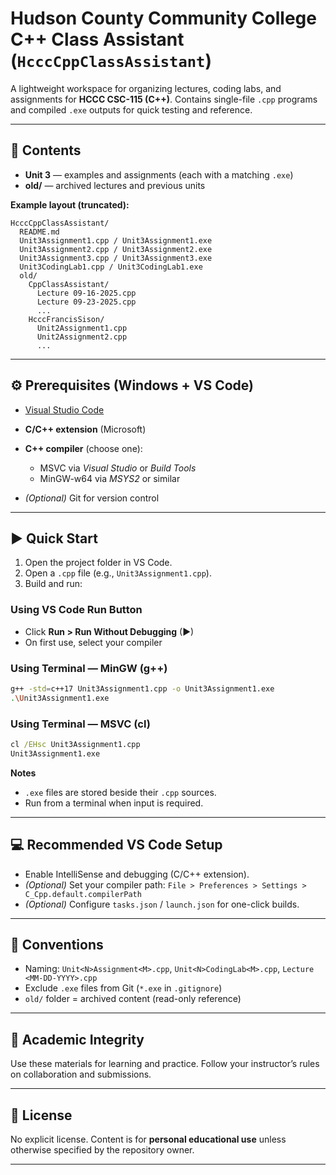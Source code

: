 # Hudson County Community College C++ Class Assistant (`HcccCppClassAssistant`)

A lightweight workspace for organizing lectures, coding labs, and assignments for **HCCC CSC-115 (C++)**.
Contains single-file `.cpp` programs and compiled `.exe` outputs for quick testing and reference.

---

## 📁 Contents

* **Unit 3** — examples and assignments (each with a matching `.exe`)
* **old/** — archived lectures and previous units

**Example layout (truncated):**

```
HcccCppClassAssistant/
  README.md
  Unit3Assignment1.cpp / Unit3Assignment1.exe
  Unit3Assignment2.cpp / Unit3Assignment2.exe
  Unit3Assignment3.cpp / Unit3Assignment3.exe
  Unit3CodingLab1.cpp / Unit3CodingLab1.exe
  old/
    CppClassAssistant/
      Lecture 09-16-2025.cpp
      Lecture 09-23-2025.cpp
      ...
    HcccFrancisSison/
      Unit2Assignment1.cpp
      Unit2Assignment2.cpp
      ...
```

---

## ⚙️ Prerequisites (Windows + VS Code)

* [Visual Studio Code](https://code.visualstudio.com/)
* **C/C++ extension** (Microsoft)
* **C++ compiler** (choose one):

  * MSVC via *Visual Studio* or *Build Tools*
  * MinGW-w64 via *MSYS2* or similar
* *(Optional)* Git for version control

---

## ▶ Quick Start

1. Open the project folder in VS Code.
2. Open a `.cpp` file (e.g., `Unit3Assignment1.cpp`).
3. Build and run:

### Using VS Code Run Button

* Click **Run > Run Without Debugging** (▶)
* On first use, select your compiler

### Using Terminal — MinGW (g++)

```bash
g++ -std=c++17 Unit3Assignment1.cpp -o Unit3Assignment1.exe
.\Unit3Assignment1.exe
```

### Using Terminal — MSVC (cl)

```cmd
cl /EHsc Unit3Assignment1.cpp
Unit3Assignment1.exe
```

**Notes**

* `.exe` files are stored beside their `.cpp` sources.
* Run from a terminal when input is required.

---

## 💻 Recommended VS Code Setup

* Enable IntelliSense and debugging (C/C++ extension).
* *(Optional)* Set your compiler path:
  `File > Preferences > Settings > C_Cpp.default.compilerPath`
* *(Optional)* Configure `tasks.json` / `launch.json` for one-click builds.

---

## 📜 Conventions

* Naming: `Unit<N>Assignment<M>.cpp`, `Unit<N>CodingLab<M>.cpp`, `Lecture <MM-DD-YYYY>.cpp`
* Exclude `.exe` files from Git (`*.exe` in `.gitignore`)
* `old/` folder = archived content (read-only reference)

---

## 🧠 Academic Integrity

Use these materials for learning and practice. Follow your instructor’s rules on collaboration and submissions.

---

## 📄 License

No explicit license.
Content is for **personal educational use** unless otherwise specified by the repository owner.

---